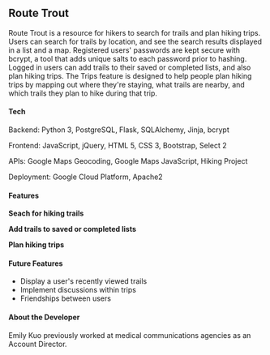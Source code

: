 ## Route Trout

Route Trout is a resource for hikers to search for trails and plan hiking trips. Users can search for trails by location, and see the search results displayed in a list and a map. Registered users' passwords are kept secure with bcrypt, a tool that adds unique salts to each password prior to hashing.  Logged in users can add trails to their saved or completed lists, and also plan hiking trips. The Trips feature is designed to help people plan hiking trips by mapping out where they're staying, what trails are nearby, and which trails they plan to hike during that trip.

#### Tech

Backend: Python 3, PostgreSQL, Flask, SQLAlchemy, Jinja, bcrypt

Frontend: JavaScript, jQuery, HTML 5, CSS 3, Bootstrap, Select 2

APIs: Google Maps Geocoding, Google Maps JavaScript, Hiking Project

Deployment: Google Cloud Platform, Apache2

#### Features

**Seach for hiking trails**

**Add trails to saved or completed lists**

**Plan hiking trips**


#### Future Features

- Display a user's recently viewed trails
- Implement discussions within trips
- Friendships between users

#### About the Developer

Emily Kuo previously worked at medical communications agencies as an Account Director. 